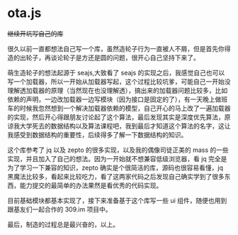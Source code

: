 ota.js
======

~~继续开坑写自己的库~~

很久以前一直都想法自己写一个库，虽然造轮子行为一直被人不屑，但是首先你得造的出轮子，再谈论轮子是方还是圆的问题，很开心自己坚持下来了。

萌生造轮子的想法起源于 seajs,大致看了 seajs 的实现之后，我感觉自己也可以写一个加载器，所以一开始从加载器写起，这个过程比较坑爹，可能自己一开始没理解透加载器的原理（当然现在也没理解透），搞出来的加载器问题比较多，比如依赖的声明，一边改加载器一边写模块（因为接口是固定的了），有一天晚上做班车的时候我忽然想到一个解决加载器依赖的模型，自己开心的马上改了一遍加载器的实现，然后开心得跟朋友讨论起了这个算法，最后发现其实是深度优先算法，原谅我大学死去的数据结构以及算法课程吧，我到最后才知道这个算法的名字，这让我感受到数据结构的重要性，后续得多了解一下数据结构的知识。

这个库参考了 jq 以及 zepto 的很多实现，以及我的偶像司徒正美的 mass 的一些实现，并且加入了自己的想法。因为一开始就不想兼容低级浏览器，看 jq 完全是为了学习一下兼容的知识，zepto 确实是个很简洁的库，源码也很容易看懂，jq 黑魔法比较多，看起来比较吃力，看了这两家代码之后发现自己确实学到了很多东西，能力提交的最简单的办法果然是看优秀的代码实现。

目前基础模块都基本实现了，接下来准备基于这个库写一些 ui 组件，随便也用到跟基友们一起合作的 309.im 项目中。

最后，制造的过程总是最兴奋的，以上。


